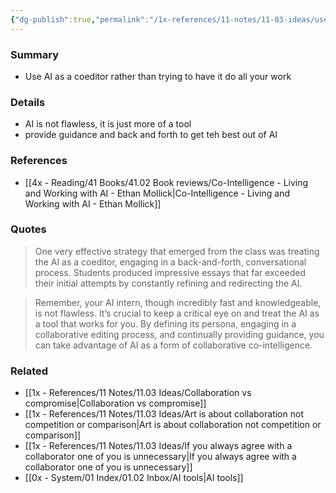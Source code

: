 ```yaml
---
{"dg-publish":true,"permalink":"/1x-references/11-notes/11-03-ideas/use-ai-as-a-tool-or-co-editor/","title":"Use AI as a tool or co-editor","created":"2025-06-25T09:16:30.503+03:00","updated":"2025-06-26T16:05:34.825+03:00"}
---
```



### Summary
- Use AI as a coeditor rather than trying to have it do all your work

### Details
- AI is not flawless, it is just more of a tool
- provide guidance and back and forth to get teh best out of AI

### References
- [[4x - Reading/41 Books/41.02 Book reviews/Co-Intelligence - Living and Working with AI - Ethan Mollick\|Co-Intelligence - Living and Working with AI - Ethan Mollick]]

### Quotes
> One very effective strategy that emerged from the class was treating the AI as a coeditor, engaging in a back-and-forth, conversational process. Students produced impressive essays that far exceeded their initial attempts by constantly refining and redirecting the AI.

> Remember, your AI intern, though incredibly fast and knowledgeable, is not flawless. It’s crucial to keep a critical eye on and treat the AI as a tool that works for you. By defining its persona, engaging in a collaborative editing process, and continually providing guidance, you can take advantage of AI as a form of collaborative co-intelligence.

### Related
- [[1x - References/11 Notes/11.03 Ideas/Collaboration vs compromise\|Collaboration vs compromise]]
- [[1x - References/11 Notes/11.03 Ideas/Art is about collaboration not competition or comparison\|Art is about collaboration not competition or comparison]]
- [[1x - References/11 Notes/11.03 Ideas/If you always agree with a collaborator one of you is unnecessary\|If you always agree with a collaborator one of you is unnecessary]]
- [[0x - System/01 Index/01.02 Inbox/AI tools\|AI tools]]